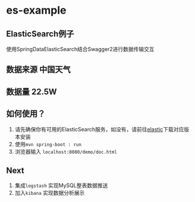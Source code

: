 # es-example

## ElasticSearch例子

使用SpringDataElasticSearch结合Swagger2进行数据传输交互

## 数据来源 中国天气
## 数据量 22.5W
## 如何使用？
1. 请先确保你有可用的ElasticSearch服务，如没有，请前往[elastic](https://www.elastic.co/cn/downloads/elasticsearch)下载对应版本安装
2. 使用`mvn spring-boot : run`
3. 浏览器输入 `localhost:8080/demo/doc.html`

## Next
1. 集成`logstash` 实现MySQL整表数据推送
2. 加入`kibana` 实现数据分析展示